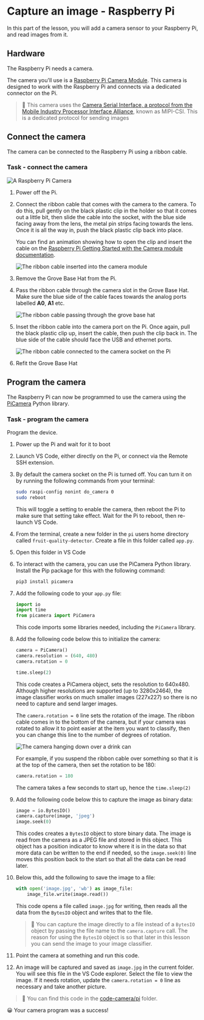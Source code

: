 # Capture an image - Raspberry Pi

In this part of the lesson, you will add a camera sensor to your Raspberry Pi, and read images from it.

## Hardware

The Raspberry Pi needs a camera.

The camera you'll use is a [Raspberry Pi Camera Module](https://www.raspberrypi.org/products/camera-module-v2/). This camera is designed to work with the Raspberry Pi and connects via a dedicated connector on the Pi.

> 💁 This camera uses the [Camera Serial Interface, a protocol from the  Mobile Industry Processor Interface Alliance](https://wikipedia.org/wiki/Camera_Serial_Interface), known as MIPI-CSI. This is a dedicated protocol for sending images

## Connect the camera

The camera can be connected to the Raspberry Pi using a ribbon cable.

### Task - connect the camera

![A Raspberry Pi Camera](../../../images/pi-camera-module.png)

1. Power off the Pi.

1. Connect the ribbon cable that comes with the camera to the camera. To do this, pull gently on the black plastic clip in the holder so that it comes out a little bit, then slide the cable into the socket, with the blue side facing away from the lens, the metal pin strips facing towards the lens. Once it is all the way in, push the black plastic clip back into place.

    You can find an animation showing how to open the clip and insert the cable on the [Raspberry Pi Getting Started with the Camera module documentation](https://projects.raspberrypi.org/en/projects/getting-started-with-picamera/2).

    ![The ribbon cable inserted into the camera module](../../../images/pi-camera-ribbon-cable.png)

1. Remove the Grove Base Hat from the Pi.

1. Pass the ribbon cable through the camera slot in the Grove Base Hat. Make sure the blue side of the cable faces towards the analog ports labelled **A0**, **A1** etc.

    ![The ribbon cable passing through the grove base hat](../../../images/grove-base-hat-ribbon-cable.png)

1. Inset the ribbon cable into the camera port on the Pi. Once again, pull the black plastic clip up, insert the cable, then push the clip back in. The blue side of the cable should face the USB and ethernet ports.

    ![The ribbon cable connected to the camera socket on the Pi](../../../images/pi-camera-socket-ribbon-cable.png)

1. Refit the Grove Base Hat

## Program the camera

The Raspberry Pi can now be programmed to use the camera using the [PiCamera](https://pypi.org/project/picamera/) Python library.

### Task - program the camera

Program the device.

1. Power up the Pi and wait for it to boot

1. Launch VS Code, either directly on the Pi, or connect via the Remote SSH extension.

1. By default the camera socket on the Pi is turned off. You can turn it on by running the following commands from your terminal:

    ```sh
    sudo raspi-config nonint do_camera 0
    sudo reboot
    ```

    This will toggle a setting to enable the camera, then reboot the Pi to make sure that setting take effect. Wait for the Pi to reboot, then re-launch VS Code.

1. From the terminal, create a new folder in the `pi` users home directory called `fruit-quality-detector`. Create a file in this folder called `app.py`.

1. Open this folder in VS Code

1. To interact with the camera, you can use the PiCamera Python library. Install the Pip package for this with the following command:

    ```sh
    pip3 install picamera
    ```

1. Add the following code to your `app.py` file:

    ```python
    import io
    import time
    from picamera import PiCamera
    ```

    This code imports some libraries needed, including the `PiCamera` library.

1. Add the following code below this to initialize the camera:

    ```python
    camera = PiCamera()
    camera.resolution = (640, 480)
    camera.rotation = 0
    
    time.sleep(2)
    ```

    This code creates a PiCamera object, sets the resolution to 640x480. Although higher resolutions are supported (up to 3280x2464), the image classifier works on much smaller images (227x227) so there is no need to capture and send larger images.

    The `camera.rotation = 0` line sets the rotation of the image. The ribbon cable comes in to the bottom of the camera, but if your camera was rotated to allow it to point easier at the item you want to classify, then you can change this line to the number of degrees of rotation.

    ![The camera hanging down over a drink can](../../../images/pi-camera-upside-down.png)

    For example, if you suspend the ribbon cable over something so that it is at the top of the camera, then set the rotation to be 180:

    ```python
    camera.rotation = 180
    ```

    The camera takes a few seconds to start up, hence the `time.sleep(2)`

1. Add the following code below this to capture the image as binary data:

    ```python
    image = io.BytesIO()
    camera.capture(image, 'jpeg')
    image.seek(0)
    ```

    This codes creates a `BytesIO` object to store binary data. The image is read from the camera as a JPEG file and stored in this object. This object has a position indicator to know where it is in the data so that more data can be written to the end if needed, so the `image.seek(0)` line moves this position back to the start so that all the data can be read later.

1. Below this, add the following to save the image to a file:

    ```python
    with open('image.jpg', 'wb') as image_file:
        image_file.write(image.read())
    ```

    This code opens a file called `image.jpg` for writing, then reads all the data from the `BytesIO` object and writes that to the file.

    > 💁 You can capture the image directly to a file instead of a `BytesIO` object by passing the file name to the `camera.capture` call. The reason for using the `BytesIO` object is so that later in this lesson you can send the image to your image classifier.

1. Point the camera at something and run this code.

1. An image will be captured and saved as `image.jpg` in the current folder. You will see this file in the VS Code explorer. Select the file to view the image. If it needs rotation, update the `camera.rotation = 0` line as necessary and take another picture.

> 💁 You can find this code in the [code-camera/pi](code-camera/pi) folder.

😀 Your camera program was a success!
